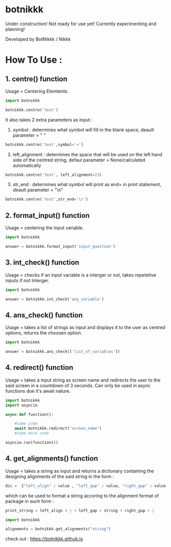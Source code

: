 
# botnikkk  

Under construction! Not ready for use yet! Currently experimenting and planning!

Developed by BotNikkk / Nikkk

# How To Use :

## 1. centre() function

Usage = Centering Elemtents.

```python
import botnikkk

botnikkk.centre('text')
```

It also takes 2 extra parameters as input :

1. symbol : determines what symbol will fill in the blank space, deault parameter = " "

```python
botnikkk.centre('text',symbol='=')
```

2. left_alignment : determines the space that will be used on the left hand side of the centred string, defaul parameter = None/calculated automatically

```python
botnikkk.centre('text', left_alignment=23)
```

3. str_end : determines what symbol will print as end= in print statement, deault parameter = "\n"

```python
botnikkk.centre('text',str_end='\r')
```

## 2. format_input() function

Usage = centering the input variable.

```python
import botnikkk

answer = botnikkk.format_input('input_question')
```

## 3. int_check() function

Usage = checks if an input variable is a interger or not, takes repetetive inputs if not Interger.

```python
import botnikkk

answer = botnikkk.int_check('any_variable')
```

## 4. ans_check() function

Usage = takes a list of strings as input and displays it to the user as centred options, returns the choosen option. 

```python
import botnikkk

answer = botnikkk.ans_check(['list_of_variables'])
```

## 4. redirect() function

Usage = takes a input string as screen name and redirects the user to the said screen in a countdown of 3 seconds. Can only be used in async functions due it's await nature.

```python
import botnikkk
import asyncio

async def function():

    #some code
    await botnikkk.redirect("screen_name")
    #some more code

asyncio.run(function())
```

## 4. get_alignments() function

Usage = takes a string as input and returns a dictionary containing the designing alignments of the said string in the form :
```python
dic =  {"left_align" : value , "left_gap" : value, "right_gap" : value , "default_gap" : value }
``` 
which can be used to format a string accoring to the alignment format of package in such form :
```python
print_string = left_align + | + left_gap + string + right_gap + |
``` 

```python
import botnikkk

alignments = botnikkk.get_alignments("string")
```


check out : https://botnikkk.github.io